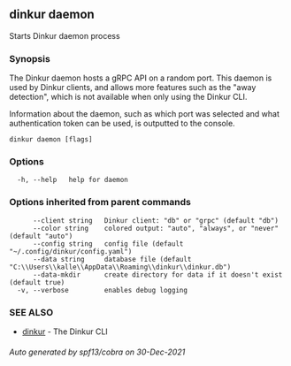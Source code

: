 ## dinkur daemon

Starts Dinkur daemon process

### Synopsis

The Dinkur daemon hosts a gRPC API on a random port.
This daemon is used by Dinkur clients, and allows more features such as the
"away detection", which is not available when only using the Dinkur CLI.

Information about the daemon, such as which port was selected and what
authentication token can be used, is outputted to the console.

```
dinkur daemon [flags]
```

### Options

```
  -h, --help   help for daemon
```

### Options inherited from parent commands

```
      --client string   Dinkur client: "db" or "grpc" (default "db")
      --color string    colored output: "auto", "always", or "never" (default "auto")
      --config string   config file (default "~/.config/dinkur/config.yaml")
      --data string     database file (default "C:\\Users\\kalle\\AppData\\Roaming\\dinkur\\dinkur.db")
      --data-mkdir      create directory for data if it doesn't exist (default true)
  -v, --verbose         enables debug logging
```

### SEE ALSO

* [dinkur](dinkur.md)	 - The Dinkur CLI

###### Auto generated by spf13/cobra on 30-Dec-2021
